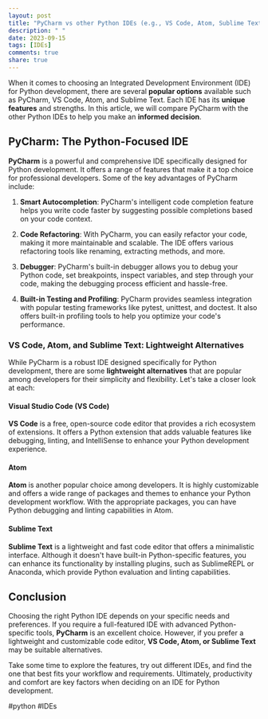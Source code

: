 ```yaml
---
layout: post
title: "PyCharm vs other Python IDEs (e.g., VS Code, Atom, Sublime Text)"
description: " "
date: 2023-09-15
tags: [IDEs]
comments: true
share: true
---
```


When it comes to choosing an Integrated Development Environment (IDE) for Python development, there are several **popular options** available such as PyCharm, VS Code, Atom, and Sublime Text. Each IDE has its **unique features** and strengths. In this article, we will compare PyCharm with the other Python IDEs to help you make an **informed decision**.

## PyCharm: The Python-Focused IDE

**PyCharm** is a powerful and comprehensive IDE specifically designed for Python development. It offers a range of features that make it a top choice for professional developers. Some of the key advantages of PyCharm include:

1. **Smart Autocompletion**: PyCharm's intelligent code completion feature helps you write code faster by suggesting possible completions based on your code context.

2. **Code Refactoring**: With PyCharm, you can easily refactor your code, making it more maintainable and scalable. The IDE offers various refactoring tools like renaming, extracting methods, and more.

3. **Debugger**: PyCharm's built-in debugger allows you to debug your Python code, set breakpoints, inspect variables, and step through your code, making the debugging process efficient and hassle-free.

4. **Built-in Testing and Profiling**: PyCharm provides seamless integration with popular testing frameworks like pytest, unittest, and doctest. It also offers built-in profiling tools to help you optimize your code's performance.

### VS Code, Atom, and Sublime Text: Lightweight Alternatives 

While PyCharm is a robust IDE designed specifically for Python development, there are some **lightweight alternatives** that are popular among developers for their simplicity and flexibility. Let's take a closer look at each:

#### Visual Studio Code (VS Code)

**VS Code** is a free, open-source code editor that provides a rich ecosystem of extensions. It offers a Python extension that adds valuable features like debugging, linting, and IntelliSense to enhance your Python development experience.

#### Atom

**Atom** is another popular choice among developers. It is highly customizable and offers a wide range of packages and themes to enhance your Python development workflow. With the appropriate packages, you can have Python debugging and linting capabilities in Atom.

#### Sublime Text

**Sublime Text** is a lightweight and fast code editor that offers a minimalistic interface. Although it doesn't have built-in Python-specific features, you can enhance its functionality by installing plugins, such as SublimeREPL or Anaconda, which provide Python evaluation and linting capabilities.

## Conclusion

Choosing the right Python IDE depends on your specific needs and preferences. If you require a full-featured IDE with advanced Python-specific tools, **PyCharm** is an excellent choice. However, if you prefer a lightweight and customizable code editor, **VS Code, Atom, or Sublime Text** may be suitable alternatives.

Take some time to explore the features, try out different IDEs, and find the one that best fits your workflow and requirements. Ultimately, productivity and comfort are key factors when deciding on an IDE for Python development.

#python #IDEs